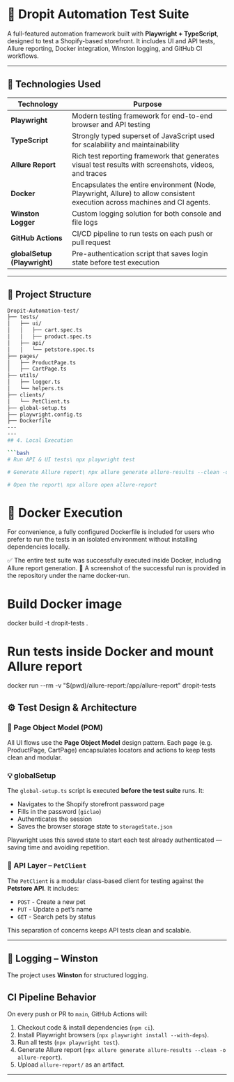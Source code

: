 # 🧪 Dropit Automation Test Suite

A full-featured automation framework built with **Playwright + TypeScript**, designed to test a Shopify-based storefront. It includes UI and API tests, Allure reporting, Docker integration, Winston logging, and GitHub CI workflows.

---

## 🚀 Technologies Used

| Technology       | Purpose |
|------------------|---------|
| **Playwright**   | Modern testing framework for end-to-end browser and API testing |
| **TypeScript**   | Strongly typed superset of JavaScript used for scalability and maintainability |
| **Allure Report**| Rich test reporting framework that generates visual test results with screenshots, videos, and traces |
| **Docker**       | 	Encapsulates the entire environment (Node, Playwright, Allure) to allow consistent execution across machines and CI agents.  |
| **Winston Logger** | Custom logging solution for both console and file logs |
| **GitHub Actions** | CI/CD pipeline to run tests on each push or pull request |
| **globalSetup (Playwright)** | Pre-authentication script that saves login state before test execution |


---
## 🧠 Project Structure

```bash
Dropit-Automation-test/
├── tests/
│   ├── ui/
│   │   ├── cart.spec.ts
│   │   ├── product.spec.ts
│   ├── api/
│   │   └── petstore.spec.ts
├── pages/
│   ├── ProductPage.ts
│   ├── CartPage.ts
├── utils/
│   ├── logger.ts
│   └── helpers.ts
├── clients/
│   └── PetClient.ts
├── global-setup.ts
├── playwright.config.ts
├── Dockerfile
---
---
## 4. Local Execution

```bash
# Run API & UI tests\ npx playwright test

# Generate Allure report\ npx allure generate allure-results --clean -o allure-report

# Open the report\ npx allure open allure-report
```

# 🐳 Docker Execution
For convenience, a fully configured Dockerfile is included for users who prefer to run the tests in an isolated environment without installing dependencies locally.

✅ The entire test suite was successfully executed inside Docker, including Allure report generation.
📸 A screenshot of the successful run is provided in the repository under the name docker-run.
# Build Docker image
docker build -t dropit-tests .

# Run tests inside Docker and mount Allure report
docker run --rm -v "$(pwd)/allure-report:/app/allure-report" dropit-tests
## ⚙️ Test Design & Architecture

### 🧠 Page Object Model (POM)
All UI flows use the **Page Object Model** design pattern. Each page (e.g. ProductPage, CartPage) encapsulates locators and actions to keep tests clean and modular.

### 💡 globalSetup
The `global-setup.ts` script is executed **before the test suite** runs. It:
- Navigates to the Shopify storefront password page
- Fills in the password (`giclao`)
- Authenticates the session
- Saves the browser storage state to `storageState.json`

Playwright uses this saved state to start each test already authenticated — saving time and avoiding repetition.

### 🔌 API Layer – `PetClient`
The `PetClient` is a modular class-based client for testing against the **Petstore API**. It includes:
- `POST` - Create a new pet
- `PUT` - Update a pet’s name
- `GET` - Search pets by status

This separation of concerns keeps API tests clean and scalable.

---

## 🧾 Logging – Winston
The project uses **Winston** for structured logging. 

##  CI Pipeline Behavior

On every push or PR to `main`, GitHub Actions will:

1. Checkout code & install dependencies (`npm ci`).
2. Install Playwright browsers (`npx playwright install --with-deps`).
3. Run all tests (`npx playwright test`).
4. Generate Allure report (`npx allure generate allure-results --clean -o allure-report`).
5. Upload `allure-report/` as an artifact.

---






